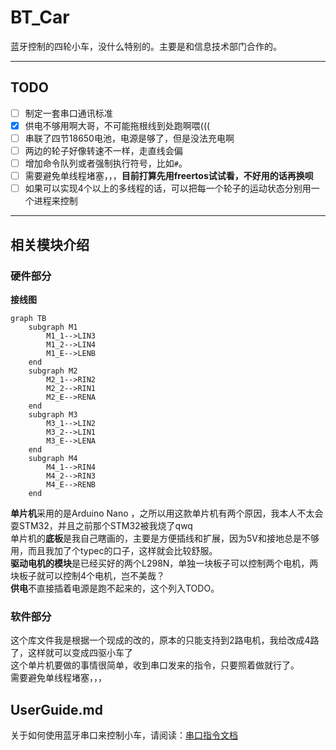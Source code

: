 # BT_Car

蓝牙控制的四轮小车，没什么特别的。主要是和信息技术部门合作的。

***

## TODO
+ [ ] 制定一套串口通讯标准
+ [x] 供电不够用啊大哥，不可能拖根线到处跑啊喂(((
+ [ ] 串联了四节18650电池，电源是够了，但是没法充电啊
+ [ ] 两边的轮子好像转速不一样，走直线会偏
+ [ ] 增加命令队列或者强制执行符号，比如`#`。
+ [ ] 需要避免单线程堵塞，，，**目前打算先用freertos试试看，不好用的话再换呗**
+ [ ] 如果可以实现4个以上的多线程的话，可以把每一个轮子的运动状态分别用一个进程来控制

***

## 相关模块介绍

### 硬件部分

**接线图**

```mermaid
graph TB
    subgraph M1
        M1_1-->LIN3
        M1_2-->LIN4
        M1_E-->LENB
    end
    subgraph M2
        M2_1-->RIN2
        M2_2-->RIN1
        M2_E-->RENA
    end
    subgraph M3
        M3_1-->LIN2
        M3_2-->LIN1
        M3_E-->LENA
    end
    subgraph M4
        M4_1-->RIN4
        M4_2-->RIN3
        M4_E-->RENB
    end
```

**单片机**采用的是Arduino Nano ，之所以用这款单片机有两个原因，我本人不太会耍STM32，并且之前那个STM32被我烧了qwq  
单片机的**底板**是我自己瞎画的，主要是方便插线和扩展，因为5V和接地总是不够用，而且我加了个typec的口子，这样就会比较舒服。  
**驱动电机的模块**是已经买好的两个L298N，单独一块板子可以控制两个电机，两块板子就可以控制4个电机，岂不美哉？  
**供电**不直接插着电源是跑不起来的，这个列入TODO。  

### 软件部分

这个库文件我是根据一个现成的改的，原本的只能支持到2路电机，我给改成4路了，这样就可以变成四驱小车了  
这个单片机要做的事情很简单，收到串口发来的指令，只要照着做就行了。  
需要避免单线程堵塞，，，  

## UserGuide.md

关于如何使用蓝牙串口来控制小车，请阅读：[串口指令文档](https://gitlab.dustella.net/discodyer/bt_car/-/blob/master/UserGuide.md)